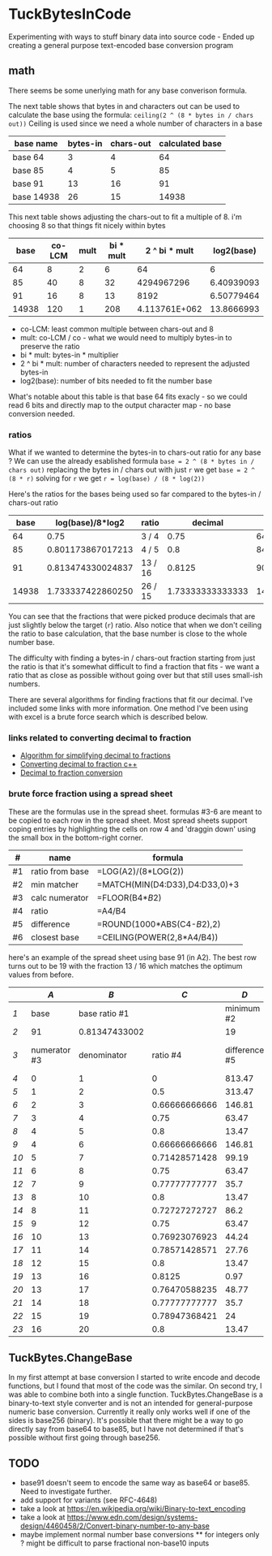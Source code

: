 # TuckBytesInCode #

Experimenting with ways to stuff binary data into source code - Ended up creating a general purpose text-encoded base conversion program

## math ##
There seems be some unerlying math for any base converison formula.

The next table shows that bytes in and characters out can be used to calculate the base using the formula: `ceiling(2 ^ (8 * bytes in / chars out))`
Ceiling is used since we need a whole number of characters in a base

| base name  | bytes-in | chars-out | calculated base |
|------------|----------|-----------|-----------------|
| base 64    | 3        | 4         | 64              |
| base 85    | 4        | 5         | 85              |
| base 91    | 13       | 16        | 91              |
| base 14938 | 26       | 15        | 14938           |

This next table shows adjusting the chars-out to fit a multiple of 8. i'm choosing 8 so that things fit nicely within bytes

| base  | co-LCM  | mult | bi * mult | 2 ^ bi * mult | log2(base) |
|-------|---------|------|-----------|---------------|------------|
| 64    | 8       | 2    | 6         | 64            | 6          |
| 85    | 40      | 8    | 32        | 4294967296    | 6.40939093 |
| 91    | 16      | 8    | 13        | 8192          | 6.50779464 |
| 14938 | 120     | 1    | 208       | 4.113761E+062 | 13.8666993 |

* co-LCM:        least common multiple between chars-out and 8
* mult:          co-LCM / co - what we would need to multiply bytes-in to preserve the ratio
* bi * mult:     bytes-in * multiplier
* 2 ^ bi * mult: number of characters needed to represent the adjusted bytes-in
* log2(base):    number of bits needed to fit the number base

What's notable about this table is that base 64 fits exacly - so we could read 6 bits and directly map to the output character map - no base conversion needed.

### ratios ###
What if we wanted to determine the bytes-in to chars-out ratio for any base ?
We can use the already esablished formula `base = 2 ^ (8 * bytes in / chars out)`
replacing the bytes in / chars out with just `r` we get `base = 2 ^ (8 * r)`
solving for `r` we get `r = log(base) / (8 * log(2))`

Here's the ratios for the bases being used so far compared to the bytes-in / chars-out ratio

| base  | log(base)/8*log2  | ratio   | decimal          | base no ceiling  |
|-------|-------------------|---------|------------------|------------------|
| 64    | 0.75              | 3 / 4   | 0.75             | 64               |
| 85    | 0.801173867017213 | 4 / 5   | 0.8              | 84.4485062894653 |
| 91    | 0.813474330024837 | 13 / 16 | 0.8125           | 90.5096679918781 |
| 14938 | 1.733337422860250 | 26 / 15 | 1.73333333333333 | 14937.6612525378 |

You can see that the fractions that were picked produce decimals that are just slightly below the target (`r`) ratio. Also notice that when we don't ceiling the ratio to base calculation, that the base number is close to the whole number base.

The difficulty with finding a bytes-in / chars-out fraction starting from just the ratio is that it's somewhat difficult to find a fraction that fits - we want a ratio that as close as possible without going over but that still uses small-ish numbers.

There are several algorithms for finding fractions that fit our decimal. I've included some links with more information. One method I've been using with excel is a brute force search which is described below.

### links related to converting decimal to fraction ###
* [Algorithm for simplifying decimal to fractions](https://stackoverflow.com/questions/5124743/algorithm-for-simplifying-decimal-to-fractions)
* [Converting decimal to fraction c++](https://stackoverflow.com/questions/26643695/converting-decimal-to-fraction-c)
* [Decimal to fraction conversion](https://stackoverflow.com/questions/9386422/decimal-to-fraction-conversion)

### brute force fraction using a spread sheet ###
These are the formulas use in the spread sheet. formulas #3-6 are meant to be copied to each row in the spread sheet. Most spread sheets support coping entries by highlighting the cells on row 4 and 'draggin down' using the small box in the bottom-right corner.

| #  | name            | formula                              |
|----|-----------------|--------------------------------------|
| #1 | ratio from base | =LOG(A2)/(8*LOG(2))                  |
| #2 | min matcher     | =MATCH(MIN(D4:D33),D4:D33,0)+3       |
| #3 | calc numerator  | =FLOOR(B4*$B$2)                      |
| #4 | ratio           | =A4/B4                               |
| #5 | difference      | =ROUND(1000*ABS(C4-$B$2),2)          |
| #6 | closest base    | =CEILING(POWER(2,8*A4/B4))           |

here's an example of the spread sheet using base 91 (in A2). The best row turns out to be 19 with the fraction 13 / 16 which matches the optimum values from before.

|      | _A_            | _B_           | _C_           | _D_           | _E_             |
|------|----------------|---------------|---------------|---------------|-----------------|
|  _1_ | base           | base ratio #1 |               | minimum #2    |                 |
|  _2_ | 91             | 0.81347433002 |               | 19            |                 |
|  _3_ | numerator #3   | denominator   | ratio #4      | difference #5 | closest base #6 |
|  _4_ | 0              | 1             | 0             | 813.47        | 1               |
|  _5_ | 1              | 2             | 0.5           | 313.47        | 16              |
|  _6_ | 2              | 3             | 0.66666666666 | 146.81        | 41              |
|  _7_ | 3              | 4             | 0.75          | 63.47         | 64              |
|  _8_ | 4              | 5             | 0.8           | 13.47         | 85              |
|  _9_ | 4              | 6             | 0.66666666666 | 146.81        | 41              |
| _10_ | 5              | 7             | 0.71428571428 | 99.19         | 53              |
| _11_ | 6              | 8             | 0.75          | 63.47         | 64              |
| _12_ | 7              | 9             | 0.77777777777 | 35.7          | 75              |
| _13_ | 8              | 10            | 0.8           | 13.47         | 85              |
| _14_ | 8              | 11            | 0.72727272727 | 86.2          | 57              |
| _15_ | 9              | 12            | 0.75          | 63.47         | 64              |
| _16_ | 10             | 13            | 0.76923076923 | 44.24         | 72              |
| _17_ | 11             | 14            | 0.78571428571 | 27.76         | 79              |
| _18_ | 12             | 15            | 0.8           | 13.47         | 85              |
| _19_ | 13             | 16            | 0.8125        | 0.97          | 91              |
| _20_ | 13             | 17            | 0.76470588235 | 48.77         | 70              |
| _21_ | 14             | 18            | 0.77777777777 | 35.7          | 75              |
| _22_ | 15             | 19            | 0.78947368421 | 24            | 80              |
| _23_ | 16             | 20            | 0.8           | 13.47         | 85              |

## TuckBytes.ChangeBase ##
In my first attempt at base conversion I started to write encode and decode functions, but I found that most of the code was the similar. On second try, I was able to combine both into a single function. TuckBytes.ChangeBase is a binary-to-text style converter and is not an intended for general-purpose numeric base conversion. Currently it really only works well if one of the sides is base256 (binary). It's possible that there might be a way to go directly say from base64 to base85, but I have not determined if that's possible without first going through base256.

## TODO ##
* base91 doesn't seem to encode the same way as base64 or base85. Need to investigate further.
* add support for variants (see RFC-4648)
* take a look at https://en.wikipedia.org/wiki/Binary-to-text_encoding
* take a look at https://www.edn.com/design/systems-design/4460458/2/Convert-binary-number-to-any-base
* maybe implement normal number base conversions
** for integers only ? might be difficult to parse fractional non-base10 inputs
